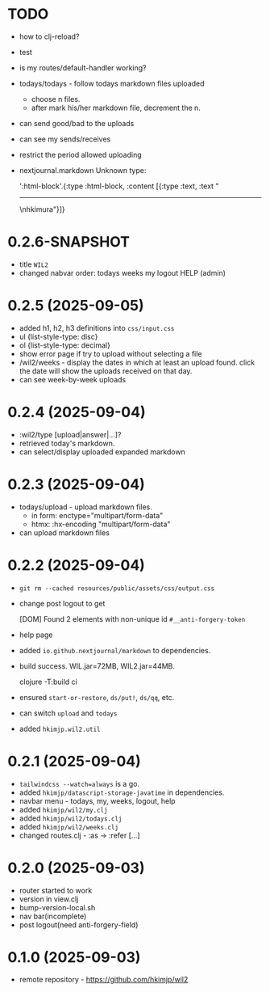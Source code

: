 # TODO

- how to clj-reload?
- test
- is my routes/default-handler working?
- todays/todays - follow todays markdown files uploaded
    - choose n files.
    - after mark his/her markdown file, decrement the n.
- can send good/bad to the uploads
- can see my sends/receives
- restrict the period allowed uploading
- nextjournal.markdown Unknown type:

    ':html-block'.{:type :html-block, :content [{:type :text, :text "<hr>\nhkimura"}]}

# 0.2.6-SNAPSHOT

- title `WIL2`
- changed nabvar order: todays weeks my logout HELP (admin)


# 0.2.5 (2025-09-05)

- added h1, h2, h3 definitions into `css/input.css`
- ul {list-style-type: disc}
- ol {list-style-type: decimal}
- show error page if try to upload without selecting a file
- /wil2/weeks - display the dates in which at least an upload found.
  click the date will show the uploads received on that day.
- can see week-by-week uploads

# 0.2.4 (2025-09-04)

- :wil2/type [upload|answer|...]?
- retrieved today's markdown.
- can select/display uploaded expanded markdown

# 0.2.3 (2025-09-04)

- todays/upload - upload markdown files.
    - in form: enctype="multipart/form-data"
    - htmx: :hx-encoding "multipart/form-data"
- can upload markdown files

# 0.2.2 (2025-09-04)

- `git rm --cached resources/public/assets/css/output.css`
- change post logout to get

    [DOM] Found 2 elements with non-unique id `#__anti-forgery-token`

- help page
- added `io.github.nextjournal/markdown` to dependencies.
- build success. WIL.jar=72MB, WIL2.jar=44MB.

    clojure -T:build ci

- ensured `start-or-restore`, `ds/put!`, `ds/qq`, etc.
- can switch `upload` and `todays`
- added `hkimjp.wil2.util`

# 0.2.1 (2025-09-04)

- `tailwindcss --watch=always` is a go.
- added `hkimjp/datascript-storage-javatime` in dependencies.
- navbar menu - todays, my, weeks, logout, help
- added `hkimjp/wil2/my.clj`
- added `hkimjp/wil2/todays.clj`
- added `hkimjp/wil2/weeks.clj`
- changed routes.clj - :as -> :refer [...]

# 0.2.0 (2025-09-03)

- router started to work
- version in view.clj
- bump-version-local.sh
- nav bar(incomplete)
- post logout(need anti-forgery-field)

# 0.1.0 (2025-09-03)

- remote repository - https://github.com/hkimjp/wil2

